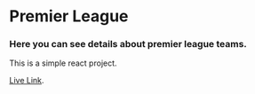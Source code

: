 # Premier League

### Here you can see details about premier league teams.

This is a simple react project. 

 [Live Link](https://github.com/facebook/create-react-app).

